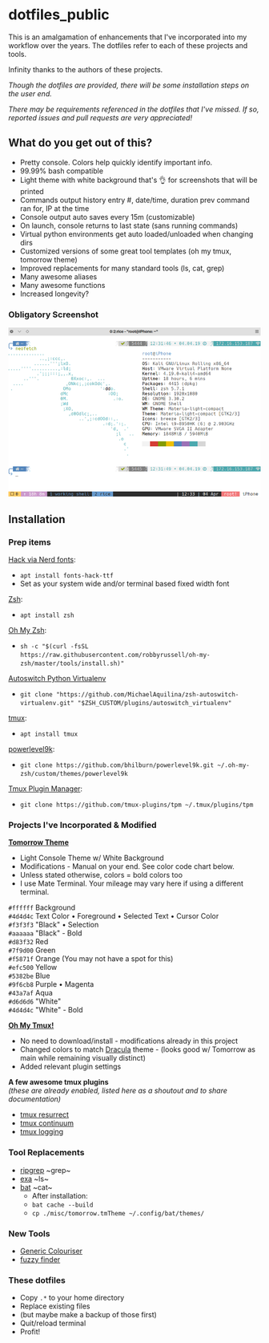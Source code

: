 # dotfiles_public

This is an amalgamation of enhancements that I've incorporated into my workflow over the years.
The dotfiles refer to each of these projects and tools.

Infinity thanks to the authors of these projects.

_Though the dotfiles are provided, there will be some installation steps on the user end._

_There may be requirements referenced in the dotfiles that I've missed. If so, reported issues and pull requests are very appreciated!_

## What do you get out of this?

* Pretty console. Colors help quickly identify important info.
* 99.99% bash compatible
* Light theme with white background that's 👌 for screenshots that will be printed
* Commands output history entry #, date/time, duration prev command ran for, IP at the time
* Console output auto saves every 15m (customizable)
* On launch, console returns to last state (sans running commands)
* Virtual python environments get auto loaded/unloaded when changing dirs
* Customized versions of some great tool templates (oh my tmux, tomorrow theme)
* Improved replacements for many standard tools (ls, cat, grep)
* Many awesome aliases
* Many awesome functions
* Increased longevity?

### Obligatory Screenshot

![alt text](https://github.com/chrsjhnsn/dotfiles_public/raw/master/screenshots/obligatory_rice.png "rice to meet you")

## Installation

### Prep items

[Hack via Nerd fonts](https://github.com/ryanoasis/nerd-fonts):
* `apt install fonts-hack-ttf`
* Set as your system wide and/or terminal based fixed width font

[Zsh](https://www.zsh.org):
* `apt install zsh`

[Oh My Zsh](https://github.com/robbyrussell/oh-my-zsh):
* `sh -c "$(curl -fsSL https://raw.githubusercontent.com/robbyrussell/oh-my-zsh/master/tools/install.sh)"`

[Autoswitch Python Virtualenv](https://github.com/MichaelAquilina/zsh-autoswitch-virtualenv)
* `git clone "https://github.com/MichaelAquilina/zsh-autoswitch-virtualenv.git" "$ZSH_CUSTOM/plugins/autoswitch_virtualenv"`

[tmux](https://github.com/tmux/tmux):
* `apt install tmux`

[powerlevel9k](https://github.com/bhilburn/powerlevel9k):
* `git clone https://github.com/bhilburn/powerlevel9k.git ~/.oh-my-zsh/custom/themes/powerlevel9k`

[Tmux Plugin Manager](https://github.com/tmux-plugins/tpm):
* `git clone https://github.com/tmux-plugins/tpm ~/.tmux/plugins/tpm`

### Projects I've Incorporated & Modified

__[Tomorrow Theme](https://github.com/chriskempson/tomorrow-theme)__
* Light Console Theme w/ White Background
* Modifications - Manual on your end. See color code chart below.
* Unless stated otherwise, colors = bold colors too
* I use Mate Terminal. Your mileage may vary here if using a different terminal.

`#ffffff` Background  
`#4d4d4c` Text Color •  Foreground •  Selected Text •  Cursor Color  
`#f3f3f3` "Black" •  Selection  
`#aaaaaa` "Black" - Bold  
`#d83f32` Red  
`#7f9d00` Green  
`#f5871f` Orange (You may not have a spot for this)  
`#efc500` Yellow  
`#5382be` Blue  
`#9f6cb8` Purple •  Magenta  
`#43a7af` Aqua  
`#d6d6d6` "White"  
`#4d4d4c` "White" - Bold  

__[Oh My Tmux!](https://github.com/gpakosz/.tmux)__
* No need to download/install - modifications already in this project
* Changed colors to match [Dracula](https://draculatheme.com) theme - (looks good w/ Tomorrow as main while remaining visually distinct)
* Added relevant plugin settings

__A few awesome tmux plugins__  
_(these are already enabled, listed here as a shoutout and to share documentation)_
* [tmux resurrect](https://github.com/tmux-plugins/tmux-resurrect)
* [tmux continuum](https://github.com/tmux-plugins/tmux-continuum)
* [tmux logging](https://github.com/tmux-plugins/tmux-logging)

### Tool Replacements

* [ripgrep](https://github.com/BurntSushi/ripgrep) ~grep~
* [exa](https://the.exa.website) ~ls~
* [bat](https://github.com/sharkdp/bat) ~cat~
	* After installation:
	* `bat cache --build`
	* `cp ./misc/tomorrow.tmTheme ~/.config/bat/themes/`

### New Tools

* [Generic Colouriser](https://github.com/garabik/grc)
* [fuzzy finder](https://github.com/junegunn/fzf)

### These dotfiles

* Copy `.*` to your home directory
* Replace existing files
* (but maybe make a backup of those first)
* Quit/reload terminal
* Profit!
